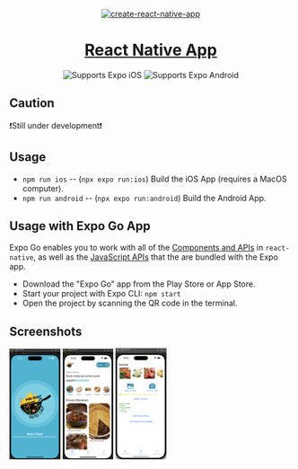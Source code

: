 <p align="center">
  <a href="https://github.com/expo/examples">
    <img alt="create-react-native-app" src="./.gh-assets/banner.svg">
    <h1 align="center">React Native App</h1>
  </a>
</p>

<!-- Header -->

<p align="center">
  <p align="center">
    <!-- iOS -->
    <img alt="Supports Expo iOS" longdesc="Supports Expo iOS" src="https://img.shields.io/badge/iOS-000.svg?style=flat-square&logo=APPLE&labelColor=999999&logoColor=fff" />
    <!-- Android -->
    <img alt="Supports Expo Android" longdesc="Supports Expo Android" src="https://img.shields.io/badge/Android-000.svg?style=flat-square&logo=ANDROID&labelColor=A4C639&logoColor=fff" />
  </p>
</p>

## Caution

❗️Still under development❗️

## Usage

- `npm run ios` -- (`npx expo run:ios`) Build the iOS App (requires a MacOS computer).
- `npm run android` -- (`npx expo run:android`) Build the Android App.

## Usage with Expo Go App

Expo Go enables you to work with all of the [Components and APIs](https://facebook.github.io/react-native/docs/getting-started) in `react-native`, as well as the [JavaScript APIs](https://docs.expo.io/versions/latest) that the are bundled with the Expo app.

- Download the "Expo Go" app from the Play Store or App Store.
- Start your project with Expo CLI: `npm start`
- Open the project by scanning the QR code in the terminal.

## Screenshots
<img src="https://github.com/fadhilahmadd/img/blob/main/nutrichef-splash.png" width="18%"></img>
<img src="https://github.com/fadhilahmadd/img/blob/main/nutrichef-home.png" width="18%"></img>
<img src="https://github.com/fadhilahmadd/img/blob/main/nutrichef-uploads.png" width="18%"></img>